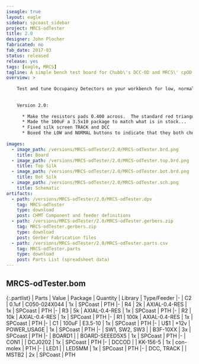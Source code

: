 ```yaml
---
iseagle: true
layout: eagle
sidebar: spcoast_sidebar
project: MRCS-odTester
title: 2.0
designer: John Plocher
fabricated: no
fab_date: 2017-03
status: released
release: yes
tags: [eagle, MRCS]
tagline: A simple bench test board for Chubb\'s DCC-OD and MRCS\' cpOD detectors.
overview: >
    
    Test and tune Occupancy Detectors on your workbench for low, normal or high sensitivity
    
    
    Version 2.0:
    
      * Make the resistors pads 0.400 across.  The standard red triangular benders only go down to 0.400 so bending to 0.300 requires doing it manually.
      * Made the 100uF a 3.5x10 package to match what is in stock...
      * Fixed silk screen TRACK and DCC
      * Boxed the LOW and NORMAL buttons to indicate that they both chould trigger, and the HIGH one should not
    
images:
  - image_path: /versions/MRCS-odTester/2.0/MRCS-odTester.brd.png
    title: Board
  - image_path: /versions/MRCS-odTester/2.0/MRCS-odTester.top.brd.png
    title: Top Silk
  - image_path: /versions/MRCS-odTester/2.0/MRCS-odTester.bot.brd.png
    title: Bot Silk
  - image_path: /versions/MRCS-odTester/2.0/MRCS-odTester.sch.png
    title: Schematic
artifacts:
  - path: /versions/MRCS-odTester/2.0/MRCS-odTester.dpv
    tag: MRCS-odTester
    type: download
    post: CHMT Component and feeder definitions
  - path: /versions/MRCS-odTester/2.0/MRCS-odTester.gerbers.zip
    tag: MRCS-odTester.gerbers.zip
    type: download
    post: Gerber Fabrication files
  - path: /versions/MRCS-odTester/2.0/MRCS-odTester.parts.csv
    tag: MRCS-odTester.parts
    type: download
    post: Parts List (spreadsheet data)
---
```


## MRCS-odTester.bom

{:.partlist}
| Parts | Value | Package | Quantity | Library | Type/Feeder
|-
| C2 | 0.1uf | C050-024X044 | 1x | SPCoast | PTH
|-
| R4 | 2k | AXIAL-0.4-RES | 1x | SPCoast | PTH
|-
| R3 | 5k | AXIAL-0.4-RES | 1x | SPCoast | PTH
|-
| R2 | 10k | AXIAL-0.4-RES | 1x | SPCoast | PTH
|-
| R1 | 100k | AXIAL-0.4-RES | 1x | SPCoast | PTH
|-
| C1 | 100uF | E3.5-10 | 1x | SPCoast | PTH
|-
| U$1 | +12v | POWER_USAGE | 1x | SPCoast | PTH
|-
| SW1, SW2, SW3 |  | B3F-10XX | 3x | SPCoast | PTH
|-
| BOARD1 |  | BOARD-SEEED5X5 | 1x | SPCoast | PTH
|-
| CON1 |  | DCJ0202 | 1x | SPCoast | PTH
|-
| DCCOD |  | KK-156-5 | 1x | con-molex | PTH
|-
| LED1 |  | LED5MM | 1x | SPCoast | PTH
|-
| DCC, TRACK |  | MSTB2 | 2x | SPCoast | PTH
